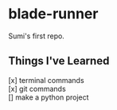# blade-runner

Sumi's first repo.

## Things I've Learned
[x] terminal commands  
[x] git commands  
[] make a python project

